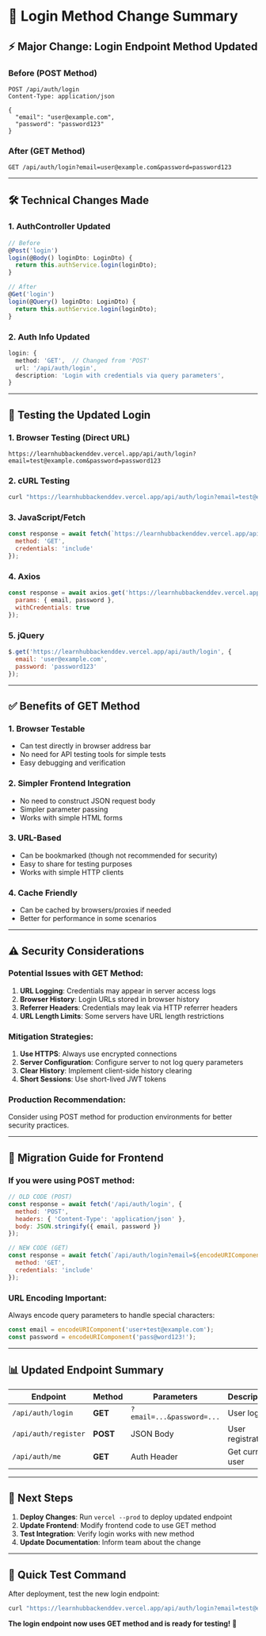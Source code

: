 # 🔄 Login Method Change Summary

## ⚡ **Major Change: Login Endpoint Method Updated**

### **Before (POST Method)**
```http
POST /api/auth/login
Content-Type: application/json

{
  "email": "user@example.com",
  "password": "password123"
}
```

### **After (GET Method)**
```http
GET /api/auth/login?email=user@example.com&password=password123
```

---

## 🛠️ **Technical Changes Made**

### **1. AuthController Updated**
```typescript
// Before
@Post('login')
login(@Body() loginDto: LoginDto) {
  return this.authService.login(loginDto);
}

// After
@Get('login')
login(@Query() loginDto: LoginDto) {
  return this.authService.login(loginDto);
}
```

### **2. Auth Info Updated**
```typescript
login: {
  method: 'GET',  // Changed from 'POST'
  url: '/api/auth/login',
  description: 'Login with credentials via query parameters',
}
```

---

## 🧪 **Testing the Updated Login**

### **1. Browser Testing (Direct URL)**
```
https://learnhubbackenddev.vercel.app/api/auth/login?email=test@example.com&password=password123
```

### **2. cURL Testing**
```bash
curl "https://learnhubbackenddev.vercel.app/api/auth/login?email=test@example.com&password=password123"
```

### **3. JavaScript/Fetch**
```javascript
const response = await fetch(`https://learnhubbackenddev.vercel.app/api/auth/login?email=${email}&password=${password}`, {
  method: 'GET',
  credentials: 'include'
});
```

### **4. Axios**
```javascript
const response = await axios.get('https://learnhubbackenddev.vercel.app/api/auth/login', {
  params: { email, password },
  withCredentials: true
});
```

### **5. jQuery**
```javascript
$.get('https://learnhubbackenddev.vercel.app/api/auth/login', {
  email: 'user@example.com',
  password: 'password123'
});
```

---

## ✅ **Benefits of GET Method**

### **1. Browser Testable**
- Can test directly in browser address bar
- No need for API testing tools for simple tests
- Easy debugging and verification

### **2. Simpler Frontend Integration**
- No need to construct JSON request body
- Simpler parameter passing
- Works with simple HTML forms

### **3. URL-Based**
- Can be bookmarked (though not recommended for security)
- Easy to share for testing purposes
- Works with simple HTTP clients

### **4. Cache Friendly**
- Can be cached by browsers/proxies if needed
- Better for performance in some scenarios

---

## ⚠️ **Security Considerations**

### **Potential Issues with GET Method:**
1. **URL Logging**: Credentials may appear in server access logs
2. **Browser History**: Login URLs stored in browser history
3. **Referrer Headers**: Credentials may leak via HTTP referrer headers
4. **URL Length Limits**: Some servers have URL length restrictions

### **Mitigation Strategies:**
1. **Use HTTPS**: Always use encrypted connections
2. **Server Configuration**: Configure server to not log query parameters
3. **Clear History**: Implement client-side history clearing
4. **Short Sessions**: Use short-lived JWT tokens

### **Production Recommendation:**
Consider using POST method for production environments for better security practices.

---

## 🔄 **Migration Guide for Frontend**

### **If you were using POST method:**
```javascript
// OLD CODE (POST)
const response = await fetch('/api/auth/login', {
  method: 'POST',
  headers: { 'Content-Type': 'application/json' },
  body: JSON.stringify({ email, password })
});

// NEW CODE (GET)
const response = await fetch(`/api/auth/login?email=${encodeURIComponent(email)}&password=${encodeURIComponent(password)}`, {
  method: 'GET',
  credentials: 'include'
});
```

### **URL Encoding Important:**
Always encode query parameters to handle special characters:
```javascript
const email = encodeURIComponent('user+test@example.com');
const password = encodeURIComponent('pass@word123!');
```

---

## 📊 **Updated Endpoint Summary**

| Endpoint | Method | Parameters | Description |
|----------|--------|------------|-------------|
| `/api/auth/login` | **GET** | `?email=...&password=...` | User login |
| `/api/auth/register` | **POST** | JSON Body | User registration |
| `/api/auth/me` | **GET** | Auth Header | Get current user |

---

## 🎯 **Next Steps**

1. **Deploy Changes**: Run `vercel --prod` to deploy updated endpoint
2. **Update Frontend**: Modify frontend code to use GET method
3. **Test Integration**: Verify login works with new method
4. **Update Documentation**: Inform team about the change

---

## 🚀 **Quick Test Command**

After deployment, test the new login endpoint:
```bash
curl "https://learnhubbackenddev.vercel.app/api/auth/login?email=test@example.com&password=password123"
```

**The login endpoint now uses GET method and is ready for testing!** 🎉